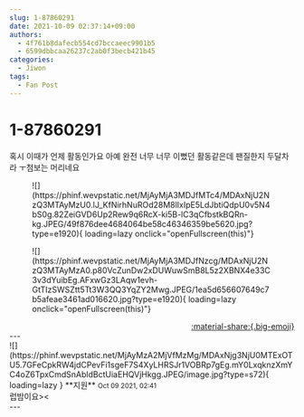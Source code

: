 ```yaml
---
slug: 1-87860291
date: 2021-10-09 02:37:14+09:00
authors:
  - 4f761b8dafecb554cd7bccaeec9901b5
  - 6599dbbcaa26237c2ab0f3becb421b45
categories:
  - Jiwon
tags:
  - Fan Post
---
```


# 1-87860291

<div class="post-container" markdown="1">
<div class="content-container md-sidebar__scrollwrap" markdown="1">

혹시 이때가 언제 활동인가요 아예 완전 너무 너무 이뻤던 활동같은데 팬질한지 두달차라 ㅜ첨보는 머리네요
<figure markdown="1">
![](https://phinf.wevpstatic.net/MjAyMjA3MDJfMTc4/MDAxNjU2NzQ3MTAyMzU0.lJ_KfNirhNuROd28M8lIxIpE5LdJbtiQdpU0v5N4bS0g.82ZeiGVD6Up2Rew9q6RcX-ki5B-lC3qCfbstkBQRn-kg.JPEG/49f876dee4684064be58c46346359be5620.jpg?type=e1920){ loading=lazy onclick="openFullscreen(this)"}
</figure>

<figure markdown="1">
![](https://phinf.wevpstatic.net/MjAyMjA3MDJfNzcg/MDAxNjU2NzQ3MTAyMzA0.p80VcZunDw2xDUWuwSmB8L5z2XBNX4e33C3v3dYuibEg.AFxwGz3LAqw1evh-GtTIzSWSZtt5Tt3W3QQ3YqZY2Mwg.JPEG/1ea5d656607649c7b5afeae3461ad016620.jpg?type=e1920){ loading=lazy onclick="openFullscreen(this)"}
</figure>


</div>
</div>

<div style="text-align: right;" markdown="1">
<a href="https://weverse.io/fromis9/fanpost/1-87860291" style="text-align: right;">:material-share:{.big-emoji}</a>
</div>
---

<div class="comments-container md-sidebar__scrollwrap" markdown="1">
<div class="comment" markdown="1">
<div class='id-container' markdown="1">
![](https://phinf.wevpstatic.net/MjAyMzA2MjVfMzMg/MDAxNjg3NjU0MTExOTU5.7GFeCpkRW4jdCPevFi1sgeF7S4XyLHRSJr1VOBRp7gEg.mY0LxqknzXmYC4oZ6TpxCmdSnAbldBctUiaEHQVjHkgg.JPEG/image.jpg?type=s72){ loading=lazy }
**<span class="artist">지원</span>** <small>Oct 09 2021, 02:41</small><br>
</div>
<div class='comment-body' markdown="1">
럽밤이요><
</div>
</div>
</div>
---
